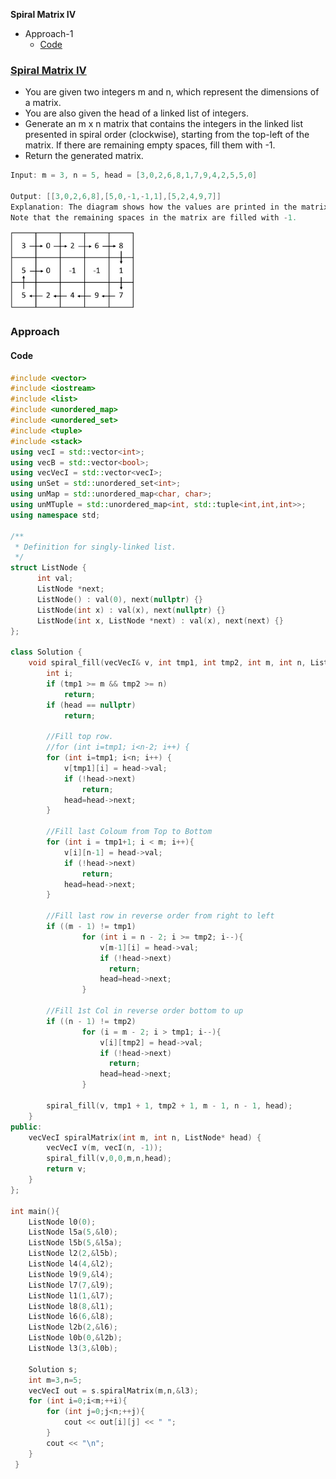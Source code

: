 **Spiral Matrix IV**
- Approach-1
  - [Code](#c)


### [Spiral Matrix IV](https://leetcode.com/contest/weekly-contest-300/problems/spiral-matrix-iv/)
- You are given two integers m and n, which represent the dimensions of a matrix.
- You are also given the head of a linked list of integers.
- Generate an m x n matrix that contains the integers in the linked list presented in spiral order (clockwise), starting from the top-left of the matrix. If there are remaining empty spaces, fill them with -1.
- Return the generated matrix.

```c
Input: m = 3, n = 5, head = [3,0,2,6,8,1,7,9,4,2,5,5,0]

Output: [[3,0,2,6,8],[5,0,-1,-1,1],[5,2,4,9,7]]
Explanation: The diagram shows how the values are printed in the matrix.
Note that the remaining spaces in the matrix are filled with -1.
```
<img src=spiral_from_ll.jpg width=200 />

### Approach
<a name=c></a>
#### Code
```cpp
#include <vector>
#include <iostream>
#include <list>
#include <unordered_map>
#include <unordered_set>
#include <tuple>
#include <stack>
using vecI = std::vector<int>;
using vecB = std::vector<bool>;
using vecVecI = std::vector<vecI>;
using unSet = std::unordered_set<int>;
using unMap = std::unordered_map<char, char>;
using unMTuple = std::unordered_map<int, std::tuple<int,int,int>>;
using namespace std;

/**
 * Definition for singly-linked list.
 */ 
struct ListNode {
      int val;
      ListNode *next;
      ListNode() : val(0), next(nullptr) {}
      ListNode(int x) : val(x), next(nullptr) {}
      ListNode(int x, ListNode *next) : val(x), next(next) {}
};

class Solution {
    void spiral_fill(vecVecI& v, int tmp1, int tmp2, int m, int n, ListNode* head){
        int i;
        if (tmp1 >= m && tmp2 >= n)
            return;
        if (head == nullptr)
            return;

        //Fill top row.
        //for (int i=tmp1; i<n-2; i++) {
        for (int i=tmp1; i<n; i++) {
            v[tmp1][i] = head->val;
            if (!head->next)
                return;
            head=head->next;
        }

        //Fill last Coloum from Top to Bottom
        for (int i = tmp1+1; i < m; i++){
            v[i][n-1] = head->val;
            if (!head->next)
                return;
            head=head->next;
        }

        //Fill last row in reverse order from right to left
        if ((m - 1) != tmp1)
                for (int i = n - 2; i >= tmp2; i--){
                    v[m-1][i] = head->val;
                    if (!head->next)
                      return;
                    head=head->next;
                }

        //Fill 1st Col in reverse order bottom to up
        if ((n - 1) != tmp2)
                for (i = m - 2; i > tmp1; i--){
                    v[i][tmp2] = head->val;
                    if (!head->next)
                      return;
                    head=head->next;
                }

        spiral_fill(v, tmp1 + 1, tmp2 + 1, m - 1, n - 1, head);
    }
public:
    vecVecI spiralMatrix(int m, int n, ListNode* head) {
        vecVecI v(m, vecI(n, -1));
        spiral_fill(v,0,0,m,n,head);
        return v;
    }
};

int main(){
    ListNode l0(0);
    ListNode l5a(5,&l0);
    ListNode l5b(5,&l5a);
    ListNode l2(2,&l5b);
    ListNode l4(4,&l2);
    ListNode l9(9,&l4);
    ListNode l7(7,&l9);
    ListNode l1(1,&l7);
    ListNode l8(8,&l1);
    ListNode l6(6,&l8);
    ListNode l2b(2,&l6);
    ListNode l0b(0,&l2b);
    ListNode l3(3,&l0b);

    Solution s;
    int m=3,n=5;
    vecVecI out = s.spiralMatrix(m,n,&l3);
    for (int i=0;i<m;++i){
        for (int j=0;j<n;++j){
            cout << out[i][j] << " ";
        }
        cout << "\n";
    }
 }
```
